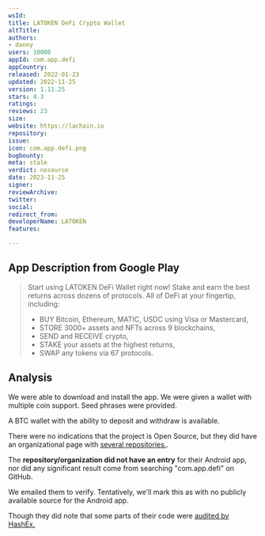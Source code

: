 ```yaml
---
wsId: 
title: LATOKEN DeFi Crypto Wallet
altTitle: 
authors:
- danny
users: 10000
appId: com.app.defi
appCountry: 
released: 2022-01-23
updated: 2022-11-25
version: 1.11.25
stars: 4.3
ratings: 
reviews: 23
size: 
website: https://lachain.io
repository: 
issue: 
icon: com.app.defi.png
bugbounty: 
meta: stale
verdict: nosource
date: 2023-11-25
signer: 
reviewArchive: 
twitter: 
social: 
redirect_from: 
developerName: LATOKEN
features: 

---
```


## App Description from Google Play

> Start using LATOKEN DeFi Wallet right now! Stake and earn the best returns across dozens of protocols. All of DeFi at your fingertip, including:
> - BUY Bitcoin, Ethereum, MATIC, USDC using Visa or Mastercard,
> - STORE 3000+ assets and NFTs across 9 blockchains,
> - SEND and RECEIVE crypto,
> - STAKE your assets at the highest returns,
> - SWAP any tokens via 67 protocols.

## Analysis 

We were able to download and install the app. We were given a wallet with multiple
coin support. Seed phrases were provided.

A BTC wallet with the ability to deposit and withdraw is available. 

There were no indications that the project is Open Source, but they did have an 
organizational page with [several repositories.](https://github.com/LATOKEN). 

The **repository/organization did not have an entry** for their Android app, nor did any significant result come from searching "com.app.defi" on GitHub. 

We emailed them to verify. Tentatively, we'll mark this as with no publicly available source for the Android app.

Though they did note that some parts of their code were [audited by HashEx.](https://github.com/HashEx/public_audits/blob/master/lachain/Lachain-consensus-audit-report.pdf)



